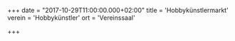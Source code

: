 +++
date = "2017-10-29T11:00:00.000+02:00"
title = 'Hobbykünstlermarkt'
verein = 'Hobbykünstler'
ort = 'Vereinssaal'

+++

      